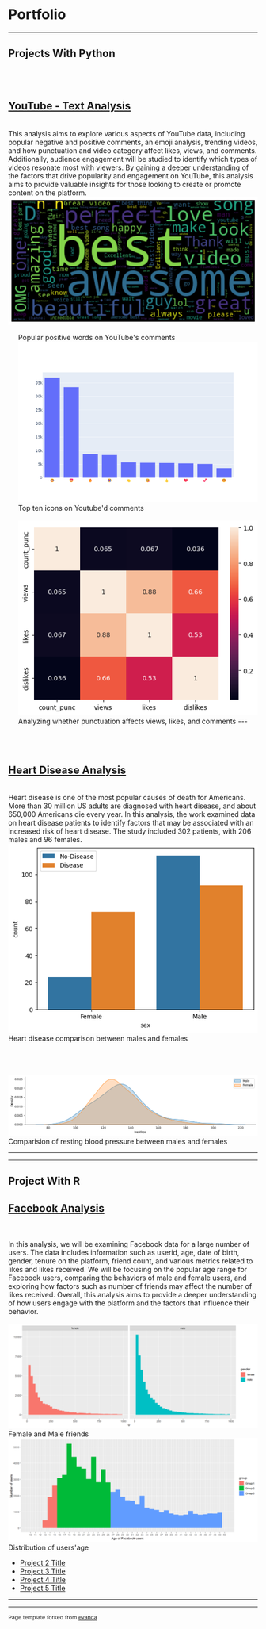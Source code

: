 # Portfolio

---

## Projects With Python

<br><br>
## [YouTube - Text Analysis](https://github.com/Thi-Ngo/YouTube---Text-analysis/blob/main/Youtube%20Analysis.ipynb)
<br>
This analysis aims to explore various aspects of YouTube data, including popular negative and positive comments, an emoji analysis, trending videos, and how punctuation and video category affect likes, views, and comments. Additionally, audience engagement will be studied to identify which types of videos resonate most with viewers. By gaining a deeper understanding of the factors that drive popularity and engagement on YouTube, this analysis aims to provide valuable insights for those looking to create or promote content on the platform.
<br>
<img src="images/youtube 2.png?raw=true"/>
<p style="margin-left: 20px;">Popular positive words on YouTube's comments

<img src="images/Youtube 3.png?raw=true"/>
Top ten icons on Youtube'd comments
<br><br>

<img src="images/youtube 6.png?raw=true"/>
Analyzing whether punctuation affects views, likes, and comments
---

<br><br>
## [Heart Disease Analysis](https://github.com/Thi-Ngo/Heart-Disease-Analysis/blob/main/Heart%20Disease%20Analysis.ipynb)
<br>
Heart disease is one of the most popular causes of death for Americans. More than 30 million US adults are diagnosed with heart disease, and about 650,000 Americans die every year. In this analysis, the work examined data on heart disease patients to identify factors that may be associated with an increased risk of heart disease.
The study included 302 patients, with 206 males and 96 females. 

<br>
<img src="images/heart1.png?raw=true"/>
Heart disease comparison between males and females

<br><br><br>
<img src="images/heart3.png?raw=true"/>
Comparision of resting blood pressure between males and females

---


---

## Project With R

## [Facebook Analysis](https://rpubs.com/Thi_Ngo/991308)
<br><br>
In this analysis, we will be examining Facebook data for a large number of users. The data includes information such as userid, age, date of birth, gender, tenure on the platform, friend count, and various metrics related to likes and likes received. We will be focusing on the popular age range for Facebook users, comparing the behaviors of male and female users, and exploring how factors such as number of friends may affect the number of likes received. Overall, this analysis aims to provide a deeper understanding of how users engage with the platform and the factors that influence their behavior.
<br><br>
<img src="images/fb1.png?raw=true"/>
  Female and Male friends
 <br>
 <img src="images/fb2.png?raw=true"/>
 Distribution of users'age
  
- [Project 2 Title](http://example.com/)
- [Project 3 Title](http://example.com/)
- [Project 4 Title](http://example.com/)
- [Project 5 Title](http://example.com/)

---




---
<p style="font-size:11px">Page template forked from <a href="https://github.com/evanca/quick-portfolio">evanca</a></p>
<!-- Remove above link if you don't want to attibute -->
